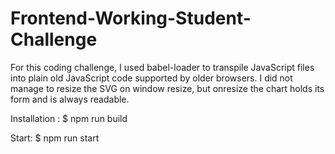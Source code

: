# Frontend-Working-Student-Challenge

For this coding challenge, I used babel-loader to transpile JavaScript files into plain old JavaScript code supported by older browsers. I did not manage to resize the SVG on window resize, but onresize the chart holds its form and is always readable.

Installation : \$ npm run build

Start: \$ npm run start

